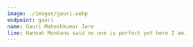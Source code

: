 ```yaml
---
image: ./images/gauri.webp
endpoint: gauri
name: Gauri Maheshkumar Jare
line: Hannah Montana said no one is perfect yet here I am.
---
```

